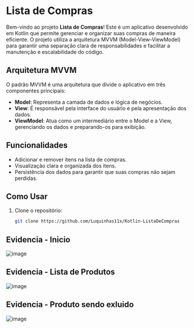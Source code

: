 # Lista de Compras

Bem-vindo ao projeto **Lista de Compras**! Este é um aplicativo desenvolvido em Kotlin que permite gerenciar e organizar suas compras de maneira eficiente. O projeto utiliza a arquitetura MVVM (Model-View-ViewModel) para garantir uma separação clara de responsabilidades e facilitar a manutenção e escalabilidade do código.

## Arquitetura MVVM

O padrão MVVM é uma arquitetura que divide o aplicativo em três componentes principais:
- **Model**: Representa a camada de dados e lógica de negócios.
- **View**: É responsável pela interface do usuário e pela apresentação dos dados.
- **ViewModel**: Atua como um intermediário entre o Model e a View, gerenciando os dados e preparando-os para exibição.

## Funcionalidades

- Adicionar e remover itens na lista de compras.
- Visualização clara e organizada dos itens.
- Persistência dos dados para garantir que suas compras não sejam perdidas.

## Como Usar

1. Clone o repositório:
   ```bash
   git clone https://github.com/Luquinhas11x/Kotlin-ListaDeCompras

## Evidencia - Inicio
![image](https://github.com/user-attachments/assets/af1f5803-87e6-46c8-a65d-75eebc609abe)

## Evidencia - Lista de Produtos
![image](https://github.com/user-attachments/assets/6ef6d00e-c9a1-4730-afe2-6f7ad466c487)
## Evidencia - Produto sendo exluido 
![image](https://github.com/user-attachments/assets/e2d28120-1e17-4744-9f59-c97500f61f12)





